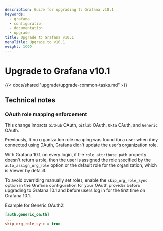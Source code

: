 ```yaml
---
description: Guide for upgrading to Grafana v10.1
keywords:
  - grafana
  - configuration
  - documentation
  - upgrade
title: Upgrade to Grafana v10.1
menuTitle: Upgrade to v10.1
weight: 1600
---
```


# Upgrade to Grafana v10.1

{{< docs/shared "upgrade/upgrade-common-tasks.md" >}}

## Technical notes

### OAuth role mapping enforcement

This change impacts `GitHub` OAuth, `Gitlab` OAuth, `Okta` OAuth, and `Generic` OAuth.

Previously, if no organization role mapping was found for a user when they connected using OAuth, Grafana didn't update the user’s organization role.

With Grafana 10.1, on every login, if the `role_attribute_path` property doesn't return a role, then the user is assigned the role specified by the `auto_assign_org_role` option or the default role for the organization, which is Viewer by default.

To avoid overriding manually set roles, enable the `skip_org_role_sync` option in the Grafana configuration for your OAuth provider before upgrading to Grafana 10.1 and before users log in for the first time on Grafana 10.1.

Example for Generic OAuth2:

```ini
[auth.generic_oauth]
...
skip_org_role_sync = true
```
